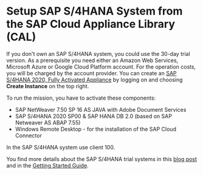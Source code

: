 # Setup SAP S/4HANA System from the SAP Cloud Appliance Library (CAL)

If you don't own an SAP S/4HANA system, you could use the 30-day trial version. As a prerequisite you need either an Amazon Web Services, Microsoft Azure or Google Cloud Platform account. For the operation costs, you will be charged by the account provider. You can create an [SAP S/4HANA 2020, Fully Activated Appliance](https://cal.sap.com/catalog#/solutions/7a3ebd3e-d005-4c70-ae35-40a167aed981) by logging on and choosing **Create Instance** on the top right.

To run the mission, you have to activate these components:
- SAP NetWeaver 7.50 SP 16 AS JAVA with Adobe Document Services
- SAP S/4HANA 2020 SP00 & SAP HANA DB 2.0 (based on SAP Netweaver AS ABAP 7.55)
- Windows Remote Desktop - for the installation of the SAP Cloud Connector

In the SAP S/4HANA system use client 100.

You find more details about the SAP S/4HANA trial systems in this [blog post](https://blogs.sap.com/2018/12/12/sap-s4hana-fully-activated-appliance-create-your-sap-s4hana-1809-system-in-a-fraction-of-the-usual-setup-time/) and in the [Getting Started Guide](https://www.sap.com/cmp/oth/crm-s4hana/s4hana-on-premise-trial.html?pdf-asset=4276422b-487d-0010-87a3-c30de2ffd8ff&page=20).


